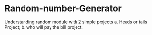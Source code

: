 # Random-number-Generator
Understanding random module with 2 simple projects
a. Heads or tails Project;
b. who will pay the bill project.
